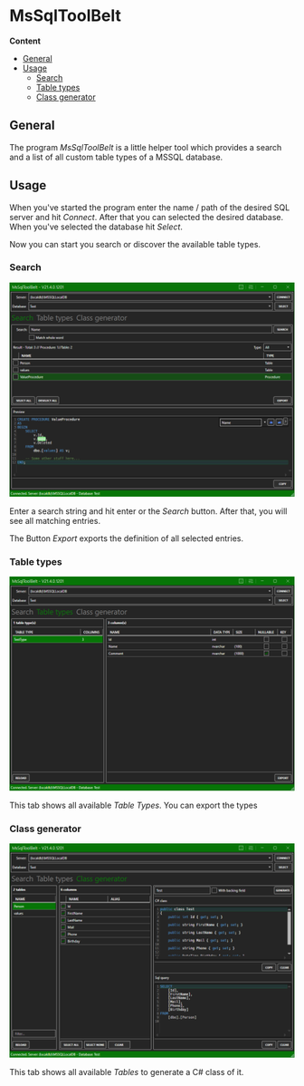 # MsSqlToolBelt

**Content**
<!-- TOC -->

- [General](#general)
- [Usage](#usage)
    - [Search](#search)
    - [Table types](#table-types)
    - [Class generator](#class-generator)

<!-- /TOC -->


## General
The program *MsSqlToolBelt* is a little helper tool which provides a search and a list of all custom table types of a MSSQL database.

## Usage
When you've started the program enter the name / path of the desired SQL server and hit *Connect*. After that you can selected the desired database. When you've selected the database hit *Select*.

Now you can start you search or discover the available table types.

### Search
![search](images/01.png)

Enter a search string and hit enter or the *Search* button. After that, you will see all matching entries.

The Button *Export* exports the definition of all selected entries.

### Table types
![table types](images/02.png)

This tab shows all available *Table Types*. You can export the types 

### Class generator
![class generator](images/03.png)

This tab shows all available *Tables* to generate a C# class of it.